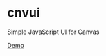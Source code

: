 cnvui
=====

Simple JavaScript UI for Canvas

[Demo](https://rawgit.com/voidqk/cnvui/master/demo.html)
